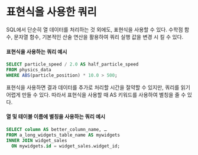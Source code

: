 # 표현식을 사용한 쿼리
SQL에서 단순히 열 데이터를 처리하는 것 외에도, 표현식을 사용할 수 있다. 수학점 함수, 문자열 함수, 기본적인 산술 연산을 활용하여 쿼리 실행 값을 변경 시 킬 수 있다.
#### 표현식을 사용하는 쿼리 예시
```sql
SELECT particle_speed / 2.0 AS half_particle_speed
FROM physics_data
WHERE ABS(particle_position) * 10.0 > 500;
```
표현식을 사용하면 결과 데이터를 추가로 처리할 시간을 절약할 수 있지만, 쿼리를 읽기 어렵게 만들 수 있다. 따라서 표현식을 사용할 때 AS 키워드를 사용하여 별칭을 줄 수 있다.

#### 열 및 테이블 이름에 별칭을 사용하는 쿼리 예시
```sql
SELECT column AS better_column_name, …
FROM a_long_widgets_table_name AS mywidgets
INNER JOIN widget_sales
  ON mywidgets.id = widget_sales.widget_id;
```